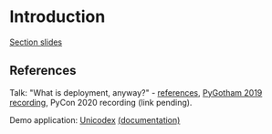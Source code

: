 # Introduction

[Section slides](slides.podium)

## References

Talk: "What is deployment, anyway?" - [references](https://github.com/glasnt/talks/tree/gh-pages/2019_10_PyGotham.podium#resources), [PyGotham 2019 recording](https://www.youtube.com/watch?v=S7dOCEBoX1w), PyCon 2020 recording (link pending). 

Demo application: [Unicodex](https://github.com/GoogleCloudPlatform/django-demo-app-unicodex) [(documentation)](https://github.com/GoogleCloudPlatform/django-demo-app-unicodex/tree/master/docs)
